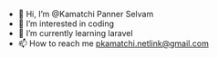 - 👋 Hi, I’m @Kamatchi Panner Selvam
- 👀 I’m interested in coding
- 🌱 I’m currently learning laravel
- 📫 How to reach me pkamatchi.netlink@gmail.com

<!---
kamatchipannerselvam/kamatchipannerselvam is a ✨ special ✨ repository because its `README.md` (this file) appears on your GitHub profile.
You can click the Preview link to take a look at your changes.
--->
